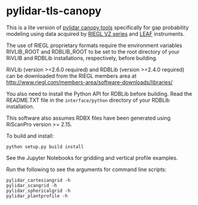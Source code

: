 # pylidar-tls-canopy

This is a lite version of [pylidar canopy tools](http://www.pylidar.org/en/latest/commandline_canopy.html) specifically for gap probability modeling using data acquired by [RIEGL VZ series](http://www.riegl.com/nc/products/terrestrial-scanning/) and [LEAF](https://www.sensingsystems.com.au/) instruments.

The use of RIEGL proprietary formats require the environment variables RIVLIB_ROOT and RDBLIB_ROOT to be set to the root directory of your RiVLIB and RDBLib installations, respectively, before building.

RiVLib (version >=2.6.0 required) and RDBLib (version >=2.4.0 required) can be downloaded from the RIEGL members area at http://www.riegl.com/members-area/software-downloads/libraries/

You also need to install the Python API for RDBLib before building. Read the README.TXT file in the ```interface/python``` directory of your RDBLib installation.

This software also assumes RDBX files have been generated using RiScanPro version >= 2.15.

To build and install:
```
python setup.py build install
```

See the Jupyter Notebooks for gridding and vertical profile examples.

Run the following to see the arguments for command line scripts:
```
pylidar_cartesiangrid -h
pylidar_scangrid -h
pylidar_sphericalgrid -h
pylidar_plantprofile -h
```

